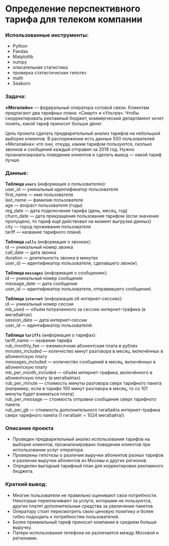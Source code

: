 # Определение перспективного тарифа для телеком компании

### Использованные инструменты:
* Python
* Pandas
* Matplotlib
* numpy
* описательная статистика
* проверка статистических гипотез
* math
* Seaborn

### Задача:
**«Мегалайн»** — федеральный оператора сотовой связи. Клиентам предлагают два тарифных плана: «Смарт» и «Ультра». Чтобы скорректировать рекламный бюджет, коммерческий департамент хочет понять, какой тариф приносит больше денег.

Цель проекта сделать предварительный анализ тарифов на небольшой выборке клиентов. В распоряжении есть данные 500 пользователей «Мегалайна»: кто они, откуда, каким тарифом пользуются, сколько звонков и сообщений каждый отправил за 2018 год. Нужно проанализировать поведение клиентов и сделать вывод — какой тариф лучше.

### Данные:
**Таблица `users`** (информация о пользователях):\
user_id — уникальный идентификатор пользователя\
first_name — имя пользователя\
last_name — фамилия пользователя\
age — возраст пользователя (годы)\
reg_date — дата подключения тарифа (день, месяц, год)\
churn_date — дата прекращения пользования тарифом (если значение пропущено, то тариф ещё действовал на момент выгрузки данных)\
city — город проживания пользователя\
tariff — название тарифного плана\

**Таблица `calls`** (информация о звонках):\
id — уникальный номер звонка\
call_date — дата звонка\
duration — длительность звонка в минутах\
user_id — идентификатор пользователя, сделавшего звонок\


**Таблица `messages`** (информация о сообщениях):\
id — уникальный номер сообщения\
message_date — дата сообщения\
user_id — идентификатор пользователя, отправившего сообщение\


**Таблица `internet`** (информация об интернет-сессиях):\
id — уникальный номер сессии\
mb_used — объём потраченного за сессию интернет-трафика (в мегабайтах)\
session_date — дата интернет-сессии\
user_id — идентификатор пользователя\


**Таблица `tariffs`** (информация о тарифах):\
tariff_name — название тарифа\
rub_monthly_fee — ежемесячная абонентская плата в рублях\
minutes_included — количество минут разговора в месяц, включённых в абонентскую плату\
messages_included — количество сообщений в месяц, включённых в абонентскую плату\
mb_per_month_included — объём интернет-трафика, включённого в абонентскую плату (в мегабайтах)\
rub_per_minute — стоимость минуты разговора сверх тарифного пакета (например, если в тарифе 100 минут разговора в месяц, то со 101 минуты будет взиматься плата)\
rub_per_message — стоимость отправки сообщения сверх тарифного пакета\
rub_per_gb — стоимость дополнительного гигабайта интернет-трафика сверх тарифного пакета (1 гигабайт = 1024 мегабайта)\

### Описание проекта
* Проведен предварительный анализ использования тарифов на выборке клиентов, проанализировано поведение клиентов при использовании услуг оператора. 
* Проверены гипотезы о различии выручки абонентов разных тарифов и различии выручки абонентов из Москвы и других регионов.
* Определен выгодный тарифный план для корректировки рекламного бюджета.
### Краткий вывод:
* Многие пользователи не правильно оценивают свои потребности. Некоторые переплачивают за услуги, которыми не пользуются, другие платят дополнительные средства за увеличение пакетов.
* Оператору стоит пересмотреть свою ценовую политику и более гибко подходить к потребностям пользователей. 
* Более премиальный тариф приносит компании в среднем больше выручку.
* Патерн использования телефона не различается между Москвой и регионами.
